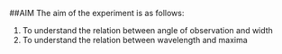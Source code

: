 ##AIM
The aim of the experiment is as follows:
1. To understand the relation between angle of observation and width
2. To understand the relation between wavelength and maxima

